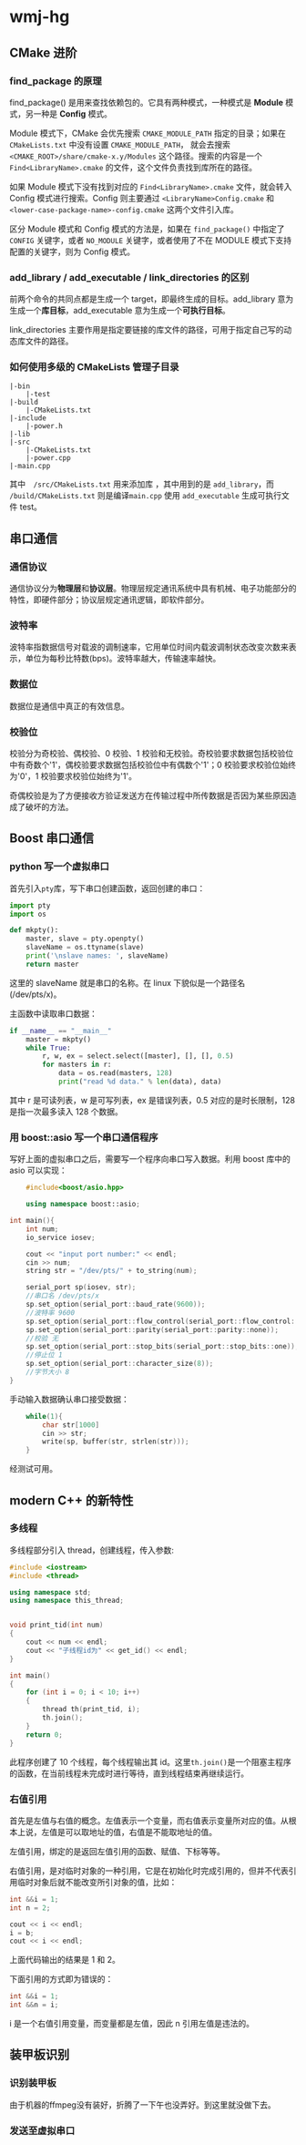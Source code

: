 # wmj-hg

## CMake 进阶

### find_package 的原理

find_package() 是用来查找依赖包的。它具有两种模式，一种模式是 **Module** 模式，另一种是 **Config** 模式。

Module 模式下，CMake 会优先搜索 `CMAKE_MODULE_PATH` 指定的目录；如果在 `CMakeLists.txt` 中没有设置 `CMAKE_MODULE_PATH`， 就会去搜索 `<CMAKE_ROOT>/share/cmake-x.y/Modules` 这个路径。搜索的内容是一个 `Find<LibraryName>.cmake` 的文件，这个文件负责找到库所在的路径。

如果 Module 模式下没有找到对应的 `Find<LibraryName>.cmake` 文件，就会转入 Config 模式进行搜索。Config 则主要通过 `<LibraryName>Config.cmake` 和`<lower-case-package-name>-config.cmake` 这两个文件引入库。

区分 Module 模式和 Config 模式的方法是，如果在 `find_package()` 中指定了 `CONFIG` 关键字，或者 `NO_MODULE` 关键字，或者使用了不在 MODULE 模式下支持配置的关键字，则为 Config 模式。

### add_library / add_executable / link_directories 的区别

前两个命令的共同点都是生成一个 target，即最终生成的目标。add_library 意为生成一个**库目标**，add_executable 意为生成一个**可执行目标**。

link_directories 主要作用是指定要链接的库文件的路径，可用于指定自己写的动态库文件的路径。

### 如何使用多级的 CMakeLists 管理子目录

```dir
|-bin
    |-test
|-build
    |-CMakeLists.txt
|-include
    |-power.h
|-lib
|-src
    |-CMakeLists.txt
    |-power.cpp
|-main.cpp
```

其中　`/src/CMakeLists.txt` 用来添加库 ，其中用到的是 `add_library`，而 `/build/CMakeLists.txt` 则是编译`main.cpp` 使用 `add_executable` 生成可执行文件 test。

## 串口通信

### 通信协议

通信协议分为**物理层**和**协议层**。物理层规定通讯系统中具有机械、电子功能部分的特性，即硬件部分；协议层规定通讯逻辑，即软件部分。

### 波特率

波特率指数据信号对载波的调制速率，它用单位时间内载波调制状态改变次数来表示，单位为每秒比特数(bps)。波特率越大，传输速率越快。

### 数据位

数据位是通信中真正的有效信息。

### 校验位

校验分为奇校验、偶校验、0 校验、1 校验和无校验。奇校验要求数据包括校验位中有奇数个'1'，偶校验要求数据包括校验位中有偶数个'1'；0 校验要求校验位始终为'0'，1 校验要求校验位始终为'1'。

奇偶校验是为了方便接收方验证发送方在传输过程中所传数据是否因为某些原因造成了破坏的方法。

## Boost 串口通信

### python 写一个虚拟串口

首先引入`pty`库，写下串口创建函数，返回创建的串口：

```py
import pty
import os

def mkpty():
    master, slave = pty.openpty()
    slaveName = os.ttyname(slave)
    print('\nslave names: ', slaveName)
    return master
```

这里的 slaveName 就是串口的名称。在 linux 下貌似是一个路径名(/dev/pts/x)。

主函数中读取串口数据：

```py
if __name__ == "__main__"
    master = mkpty()
    while True:
        r, w, ex = select.select([master], [], [], 0.5)
        for masters in r:
            data = os.read(masters, 128)
            print("read %d data." % len(data), data)
```

其中 r 是可读列表，w 是可写列表，ex 是错误列表，0.5 对应的是时长限制，128 是指一次最多读入 128 个数据。

### 用 boost::asio 写一个串口通信程序

写好上面的虚拟串口之后，需要写一个程序向串口写入数据。利用 boost 库中的 asio 可以实现：

```cpp
    #include<boost/asio.hpp>

    using namespace boost::asio;

int main(){
    int num;
    io_service iosev;

    cout << "input port number:" << endl;
    cin >> num;
    string str = "/dev/pts/" + to_string(num);

    serial_port sp(iosev, str);
    //串口名 /dev/pts/x
    sp.set_option(serial_port::baud_rate(9600));
    //波特率 9600
    sp.set_option(serial_port::flow_control(serial_port::flow_control::none));
    sp.set_option(serial_port::parity(serial_port::parity::none));
    //校验 无
    sp.set_option(serial_port::stop_bits(serial_port::stop_bits::one));
    //停止位 1
    sp.set_option(serial_port::character_size(8));
    //字节大小 8
}
```

手动输入数据确认串口接受数据：

```cpp
    while(1){
        char str[1000]
        cin >> str;
        write(sp, buffer(str, strlen(str)));
    }
```

经测试可用。

## modern C++ 的新特性

### 多线程

多线程部分引入 thread，创建线程，传入参数:

```cpp
#include <iostream>
#include <thread>

using namespace std;
using namespace this_thread;


void print_tid(int num)
{
    cout << num << endl;
    cout << "子线程id为" << get_id() << endl;
}

int main()
{
    for (int i = 0; i < 10; i++)
    {
        thread th(print_tid, i);
        th.join();
    }
    return 0;
}
```

此程序创建了 10 个线程，每个线程输出其 id。这里`th.join()`是一个阻塞主程序的函数，在当前线程未完成时进行等待，直到线程结束再继续运行。

### 右值引用

首先是左值与右值的概念。左值表示一个变量，而右值表示变量所对应的值。从根本上说，左值是可以取地址的值，右值是不能取地址的值。

左值引用，绑定的是返回左值引用的函数、赋值、下标等等。

右值引用，是对临时对象的一种引用，它是在初始化时完成引用的，但并不代表引用临时对象后就不能改变所引对象的值，比如：

```cpp
int &&i = 1;
int n = 2;

cout << i << endl;
i = b;
cout << i << endl;
```

上面代码输出的结果是 1 和 2。

下面引用的方式即为错误的：

```cpp
int &&i = 1;
int &&n = i;
```

i 是一个右值引用变量，而变量都是左值，因此 n 引用左值是违法的。

## 装甲板识别

### 识别装甲板

由于机器的ffmpeg没有装好，折腾了一下午也没弄好。到这里就没做下去。

### 发送至虚拟串口
